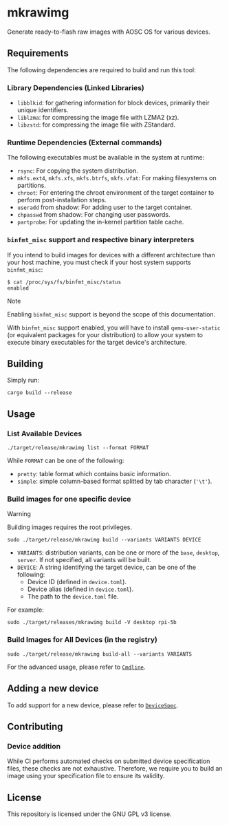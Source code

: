 mkrawimg
========

Generate ready-to-flash raw images with AOSC OS for various devices.

Requirements
------------

The following dependencies are required to build and run this tool:

### Library Dependencies (Linked Libraries)

- `libblkid`: for gathering information for block devices, primarily their unique identifiers.
- `liblzma`: for compressing the image file with LZMA2 (xz).
- `libzstd`: for compressing the image file with ZStandard.

### Runtime Dependencies (External commands)

The following executables must be available in the system at runtime:

- `rsync`: For copying the system distribution.
- `mkfs.ext4`, `mkfs.xfs`, `mkfs.btrfs`, `mkfs.vfat`: For making filesystems on partitions.
- `chroot`: For entering the chroot environment of the target container to perform post-installation steps.
- `useradd` from shadow: For adding user to the target container.
- `chpasswd` from shadow: For changing user passwords.
- `partprobe`: For updating the in-kernel partition table cache.

### `binfmt_misc` support and respective binary interpreters

If you intend to build images for devices with a different architecture than your host machine, you must check if your host system supports `binfmt_misc`:

```shell
$ cat /proc/sys/fs/binfmt_misc/status
enabled
```

> [!NOTE]
> Enabling `binfmt_misc` support is beyond the scope of this documentation.

With `binfmt_misc` support enabled, you will have to install `qemu-user-static` (or equivalent packages for your distribution) to allow your system to execute binary executables for the target device's architecture.

Building
--------

Simply run:

```shell
cargo build --release
```
Usage
-----

### List Available Devices

```shell
./target/release/mkrawimg list --format FORMAT
```

While `FORMAT` can be one of the following:

- `pretty`: table format which contains basic information.
- `simple`: simple column-based format splitted by tab character (`'\t'`).

### Build images for one specific device

> [!WARNING]
> Building images requires the root privileges.

```shell
sudo ./target/release/mkrawimg build --variants VARIANTS DEVICE
```

- `VARIANTS`: distribution variants, can be one or more of the `base`, `desktop`, `server`.
  If not specified, all variants will be built.
- `DEVICE`: A string identifying the target device, can be one of the following:
  - Device ID (defined in `device.toml`).
  - Device alias (defined in `device.toml`).
  - The path to the `device.toml` file.

For example:

```shell
sudo ./target/releases/mkrawimg build -V desktop rpi-5b
```

### Build Images for All Devices (in the registry)

```shell
sudo ./target/release/mkrawimg build-all --variants VARIANTS
```

For the advanced usage, please refer to [`Cmdline`](https://cyano.uk/rust-docs/mkrawimg/cli/struct.Cmdline.html).

Adding a new device
-------------------

To add support for a new device, please refer to [`DeviceSpec`](https://cyano.uk/rust-docs/mkrawimg/device/struct.DeviceSpec.html).

Contributing
------------

### Device addition

While CI performs automated checks on submitted device specification files, these checks are not exhaustive. Therefore, we require you to build an image using your specification file to ensure its validity.

License
-------

This repository is licensed under the GNU GPL v3 license.
